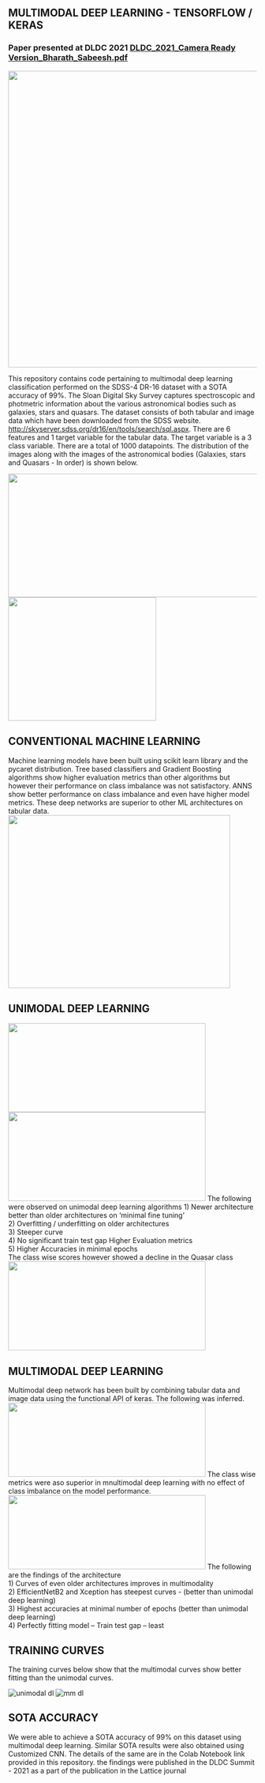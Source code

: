 <h2> MULTIMODAL DEEP LEARNING  - TENSORFLOW / KERAS</h2>

### Paper presented at DLDC 2021  [DLDC_2021_Camera Ready Version_Bharath_Sabeesh.pdf](https://github.com/sabeesh90/Multimodal_Deep_Learning/files/7781427/DLDC_2021_Camera.Ready.Version_Bharath_Sabeesh.pdf)

<img src="https://user-images.githubusercontent.com/48343095/147503875-2a7d1543-db01-479d-8489-5ac4d4b9abe6.png" width="700"  height = "600"/>

This repository contains code pertaining to multimodal deep learning classification performed on the SDSS-4 DR-16 dataset with a SOTA accuracy of 99%. The Sloan Digital Sky Survey captures spectroscopic and photmetric information about the various astronomical bodies such as galaxies, stars and quasars. The dataset consists of both tabular and image data which have been downloaded from the SDSS website. http://skyserver.sdss.org/dr16/en/tools/search/sql.aspx. There are 6 features and 1 target variable for the tabular data. The target variable is a 3 class variable. There are a total of 1000 datapoints. The distribution of the images along with the images of the astronomical bodies (Galaxies, stars and Quasars - In order) is shown below.

<img src="https://user-images.githubusercontent.com/48343095/147462673-6c286301-d149-4e4e-8351-27bea0873045.png" width="900"  height = "250"/>
<img src="https://user-images.githubusercontent.com/48343095/147392939-e01a5375-8161-460a-89de-3ab4fbff5a59.png" width="300"  height = "250"/>

<h2> CONVENTIONAL MACHINE LEARNING</h2>
Machine learning models have been built using scikit learn library and the pycaret distribution. Tree based classifiers and Gradient Boosting algorithms show higher evaluation metrics than other algorithms but however their performance on class imbalance was not satisfactory. ANNS show better performance on class imbalance and even have higher model metrics. These deep networks are superior to other ML architectures on tabular data. 
<img src="https://user-images.githubusercontent.com/48343095/147462826-0955d7a5-db0a-4726-8d2b-75de0df6f597.png" width="450"  height = "350"/>

<h2> UNIMODAL DEEP LEARNING</h2>
<img src="https://user-images.githubusercontent.com/48343095/147462655-5f932468-60a6-4b55-84c2-f3c24a14a77e.png" width="400"  height = "180"/>
<img src="https://user-images.githubusercontent.com/48343095/147473706-df38cd1d-5fce-4fee-a83b-be30d8827408.png" width="400"  height = "180"/>
The following were  observed on unimodal deep learning algorithms
1) Newer architecture better than older architectures on ‘minimal fine tuning’ <br>
2) Overfitting / underfitting on older architectures<br>
3) Steeper curve<br>
4) No significant train test gap Higher Evaluation metrics<br>
5) Higher Accuracies in minimal epochs<br>
The class wise scores however showed a decline in the Quasar class
<img src="https://user-images.githubusercontent.com/48343095/147473922-33e2db96-6412-4e8e-a853-0c9a57538d6c.png" width="400"  height = "180"/>

<h2> MULTIMODAL DEEP LEARNING </h2>
Multimodal deep network has been built by combining tabular data and image data using the functional API of keras.
The following was inferred.
<img src="https://user-images.githubusercontent.com/48343095/147474493-5aabe461-bbce-4f9d-a38e-32d835bdc73c.png" width="400"  height = "150"/>
The class wise metrics were aso superior in mnultimodal deep learning with no effect of class imbalance on the model performance.
<img src="https://user-images.githubusercontent.com/48343095/147474352-ee2134c6-e6d8-4caf-9c0b-f0182326605b.png" width="400"  height = "150"/>
The following are the findings of the architecture <br>
1) Curves of even older architectures improves in multimodality <br>
2) EfficientNetB2 and Xception has steepest curves  - (better than unimodal deep learning) <br>
3) Highest accuracies at minimal  number of epochs (better than unimodal deep learning) <br>
4) Perfectly fitting model – Train test gap – least <br>

<h2> TRAINING CURVES </h2>
The training curves below show that the multimodal curves show better fitting than the unimodal curves.

![unimodal dl](https://user-images.githubusercontent.com/48343095/147476061-aebc2bcb-307f-4bab-889e-75b73e23b428.png)
![mm dl](https://user-images.githubusercontent.com/48343095/147476073-bc9a31d9-cc24-4580-936f-fa383e95b097.png)

<h2> SOTA ACCURACY </h2>
We were able to achieve a SOTA accuracy of 99% on this dataset using multimodal deep learning. Similar SOTA results were also obtained using Customized CNN. The details of the same are in the Colab Notebook link provided in this repository. the findings were published in the DLDC Summit - 2021 as a part of the publication in the Lattice journal

  
